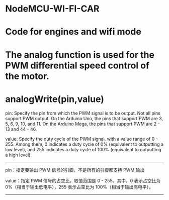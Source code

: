 # NodeMCU-WI-FI-CAR
# Code for engines and wifi mode

# The analog function is used for the PWM differential speed control of the motor. 
# analogWrite(pin,value)

pin: Specify the pin from which the PWM signal is to be output. Not all pins support PWM output. On the Arduino Uno, the pins that support PWM are 3, 5, 6, 9, 10, and 11. On the Arduino Mega, the pins that support PWM are 2 - 13 and 44 - 46.

value: Specify the duty cycle of the PWM signal, with a value range of 0 - 255. Among them, 0 indicates a duty cycle of 0% (equivalent to outputting a low level), and 255 indicates a duty cycle of 100% (equivalent to outputting a high level). 

---

pin：指定要输出 PWM 信号的引脚。不是所有的引脚都支持 PWM 输出

value：指定 PWM 信号的占空比，取值范围是 0 - 255。其中，0 表示占空比为 0%（相当于输出低电平），255 表示占空比为 100%（相当于输出高电平）。

---




